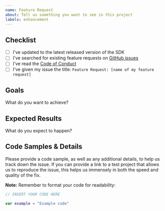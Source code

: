 ```yaml
---
name: Feature Request
about: Tell us something you want to see in this project
labels: enhancement
---
```


## Checklist

- [ ] I've updated to the latest released version of the SDK
- [ ] I've searched for existing feature requests on [GitHub issues](https://github.com/facebook/facebook-swift-sdk/issues)
- [ ] I've read the [Code of Conduct](CODE_OF_CONDUCT.md)
- [ ] I've given my issue the title: `Feature Request: [name of my feature request]`

## Goals

What do you want to achieve?

## Expected Results

What do you expect to happen?

## Code Samples & Details

Please provide a code sample, as well as any additional details, to help us track down the issue. If you can provide a link to a test project that allows us to reproduce the issue, this helps us immensely in both the speed and quality of the fix.

**Note:** Remember to format your code for readability:

```swift
// INSERT YOUR CODE HERE

var example = "Example code"
```
